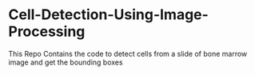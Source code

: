 # Cell-Detection-Using-Image-Processing
This Repo Contains the code to detect cells from a slide of bone marrow image and get the bounding boxes
